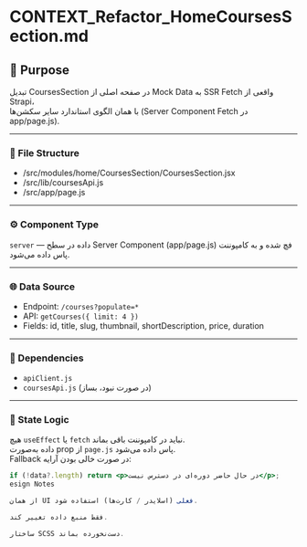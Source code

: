 # CONTEXT_Refactor_HomeCoursesSection.md

## 🎯 Purpose
تبدیل CoursesSection در صفحه اصلی از Mock Data به SSR Fetch واقعی از Strapi،  
با همان الگوی استاندارد سایر سکشن‌ها (Server Component Fetch در app/page.js).

---

### 📂 File Structure
- /src/modules/home/CoursesSection/CoursesSection.jsx  
- /src/lib/coursesApi.js  
- /src/app/page.js  

---

### ⚙️ Component Type
`server` — داده در سطح Server Component (app/page.js) فچ شده و به کامپوننت پاس داده می‌شود.

---

### 🌐 Data Source
- Endpoint: `/courses?populate=*`
- API: `getCourses({ limit: 4 })`  
- Fields: id, title, slug, thumbnail, shortDescription, price, duration

---

### 🧩 Dependencies
- `apiClient.js`  
- `coursesApi.js` (در صورت نبود، بساز)  

---

### 🧠 State Logic
هیچ `useEffect` یا `fetch` نباید در کامپوننت باقی بماند.  
داده به‌صورت prop از `page.js` پاس داده می‌شود.  
Fallback در صورت خالی بودن آرایه:  
```jsx
if (!data?.length) return <p>در حال حاضر دوره‌ای در دسترس نیست</p>;
esign Notes

از همان UI فعلی (اسلایدر / کارت‌ها) استفاده شود.

فقط منبع داده تغییر کند.

ساختار SCSS دست‌نخورده بماند.